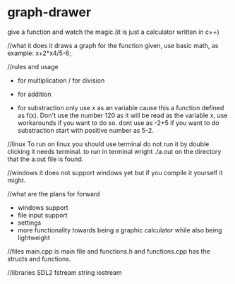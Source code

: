 # graph-drawer
give a function and watch the magic.(it is just a calculator written in c++)

//what it does
it draws a graph for the function given, use basic math, as example: x+2*x4/5-6;

//rules and usage
* for multiplication
/ for division
+ for addition
- for substraction
only use x as an variable cause this a function defined as f(x).
Don't use the number 120 as it will be read as the variable x, use workarounds if you want to do so.
dont use as -2+5 if you want to do substraction start with positive number as 5-2.

//linux
To run on linux you should use terminal do not run it by double clicking it needs terminal.
to run in terminal wright ./a.out on the directory that the a.out file is found.

//windows
it does not support windows yet but if you compile it yourself it might.

//what are the plans for forward
* windows support
* file input support
* settings
* more functionality towards being a graphic calculator while also being lightweight
 
//files
main.cpp is main file and functions.h and functions.cpp has the structs and functions.

//libraries
SDL2
fstream
string
iostream
